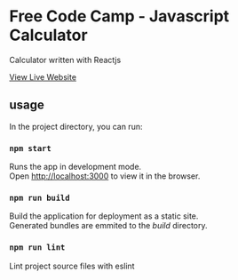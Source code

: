 # Free Code Camp - Javascript Calculator

Calculator written with Reactjs

[View Live Website](https://jeremy-ebinum.github.io/fcc-javascript-calculator/)

## usage

In the project directory, you can run:

### `npm start`

Runs the app in development mode.<br />
Open [http://localhost:3000](http://localhost:3000) to view it in the browser.

### `npm run build`

Build the application for deployment as a static site.<br />
Generated bundles are emmited to the _build_ directory.

### `npm run lint`

Lint project source files with eslint

